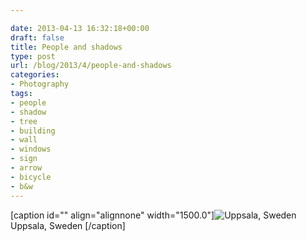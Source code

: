 ```yaml
---

date: 2013-04-13 16:32:18+00:00
draft: false
title: People and shadows
type: post
url: /blog/2013/4/people-and-shadows
categories:
- Photography
tags:
- people
- shadow
- tree
- building
- wall
- windows
- sign
- arrow
- bicycle
- b&w
---
```


[caption id="" align="alignnone" width="1500.0"]![ Uppsala, Sweden ](/images/2013-04-13-20134people-and-shadows/20130329-R0010034.jpg)
 Uppsala, Sweden [/caption]
